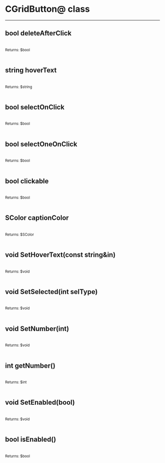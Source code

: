 # CGridButton@ class

---

## bool deleteAfterClick

<br>
<small>Returns: $bool </small>

<br>
<br>

## string hoverText

<br>
<small>Returns: $string </small>

<br>
<br>

## bool selectOnClick

<br>
<small>Returns: $bool </small>

<br>
<br>

## bool selectOneOnClick

<br>
<small>Returns: $bool </small>

<br>
<br>

## bool clickable

<br>
<small>Returns: $bool </small>

<br>
<br>

## SColor captionColor

<br>
<small>Returns: $SColor </small>

<br>
<br>

## void SetHoverText(const string&in)

<br>
<small>Returns: $void </small>

<br>
<br>

## void SetSelected(int selType)

<br>
<small>Returns: $void </small>

<br>
<br>

## void SetNumber(int)

<br>
<small>Returns: $void </small>

<br>
<br>

## int getNumber()

<br>
<small>Returns: $int </small>

<br>
<br>

## void SetEnabled(bool)

<br>
<small>Returns: $void </small>

<br>
<br>

## bool isEnabled()

<br>
<small>Returns: $bool </small>

<br>
<br>

